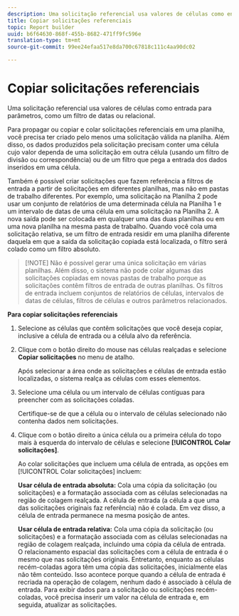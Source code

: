 ```yaml
---
description: Uma solicitação referencial usa valores de células como entrada para parâmetros, como um filtro de datas ou relacional.
title: Copiar solicitações referenciais
topic: Report builder
uuid: b6f64630-868f-455b-8682-471ff9fc596e
translation-type: tm+mt
source-git-commit: 99ee24efaa517e8da700c67818c111c4aa90dc02

---
```



# Copiar solicitações referenciais

Uma solicitação referencial usa valores de células como entrada para parâmetros, como um filtro de datas ou relacional.

Para propagar ou copiar e colar solicitações referenciais em uma planilha, você precisa ter criado pelo menos uma solicitação válida na planilha. Além disso, os dados produzidos pela solicitação precisam conter uma célula cujo valor dependa de uma solicitação em outra célula (usando um filtro de divisão ou correspondência) ou de um filtro que pega a entrada dos dados inseridos em uma célula.

Também é possível criar solicitações que fazem referência a filtros de entrada a partir de solicitações em diferentes planilhas, mas não em pastas de trabalho diferentes. Por exemplo, uma solicitação na Planilha 2 pode usar um conjunto de relatórios de uma determinada célula na Planilha 1 e um intervalo de datas de uma célula em uma solicitação na Planilha 2. A nova saída pode ser colocada em qualquer uma das duas planilhas ou em uma nova planilha na mesma pasta de trabalho. Quando você cola uma solicitação relativa, se um filtro de entrada residir em uma planilha diferente daquela em que a saída da solicitação copiada está localizada, o filtro será colado como um filtro absoluto.

> [!NOTE] Não é possível gerar uma única solicitação em várias planilhas. Além disso, o sistema não pode colar algumas das solicitações copiadas em novas pastas de trabalho porque as solicitações contêm filtros de entrada de outras planilhas. Os filtros de entrada incluem conjuntos de relatórios de células, intervalos de datas de células, filtros de células e outros parâmetros relacionados.

**Para copiar solicitações referenciais**

1. Selecione as células que contêm solicitações que você deseja copiar, inclusive a célula de entrada ou a célula alvo da referência.
1. Clique com o botão direito do mouse nas células realçadas e selecione **Copiar solicitações** no menu de atalho.

   Após selecionar a área onde as solicitações e células de entrada estão localizadas, o sistema realça as células com esses elementos.
1. Selecione uma célula ou um intervalo de células contíguas para preencher com as solicitações coladas.

   Certifique-se de que a célula ou o intervalo de células selecionado não contenha dados nem solicitações.
1. Clique com o botão direito a única célula ou a primeira célula do topo mais à esquerda do intervalo de células e selecione **[!UICONTROL Colar solicitações]**.

   Ao colar solicitações que incluem uma célula de entrada, as opções em [!UICONTROL Colar solicitações] incluem:

   **Usar célula de entrada absoluta:** Cola uma cópia da solicitação (ou solicitações) e a formatação associada com as células selecionadas na região de colagem realçada. A célula de entrada (a célula a que uma das solicitações originais faz referência) não é colada. Em vez disso, a célula de entrada permanece na mesma posição de antes.

   **Usar célula de entrada relativa:** Cola uma cópia da solicitação (ou solicitações) e a formatação associada com as células selecionadas na região de colagem realçada, incluindo uma cópia da célula de entrada. O relacionamento espacial das solicitações com a célula de entrada é o mesmo que nas solicitações originais. Entretanto, enquanto as células recém-coladas agora têm uma cópia das solicitações, inicialmente elas não têm conteúdo. Isso acontece porque quando a célula de entrada é recriada na operação de colagem, nenhum dado é associado à célula de entrada. Para exibir dados para a solicitação ou solicitações recém-coladas, você precisa inserir um valor na célula de entrada e, em seguida, atualizar as solicitações.
